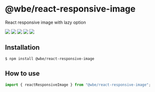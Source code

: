 # @wbe/react-responsive-image

React responsive image with lazy option

![](https://img.shields.io/npm/v/@wbe/react-responsive-image/latest.svg)
![](https://img.shields.io/bundlephobia/minzip/@wbe/react-responsive-image.svg)
![](https://img.shields.io/david/willybrauner/libraries.svg?path=packages%2Freact-components%2Freact-responsive-image)
![](https://img.shields.io/npm/dt/@wbe/react-responsive-image.svg)
![](https://img.shields.io/npm/l/@wbe/react-responsive-image.svg)

## Installation

```shell script
$ npm install @wbe/react-responsive-image
```

## How to use

```js
import { reactResponsiveImage } from "@wbe/react-responsive-image";
```
